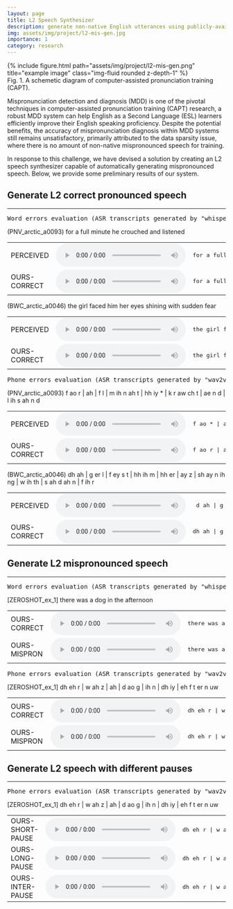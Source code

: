 ```yaml
---
layout: page
title: L2 Speech Synthesizer
description: generate non-native English utterances using publicly-available l2-arctic data.
img: assets/img/project/l2-mis-gen.jpg
importance: 1
category: research
---
```


<div class="row">
    <div class="col-sm mt-3 mt-md-0">
        {% include figure.html path="assets/img/project/l2-mis-gen.png" title="example image" class="img-fluid rounded z-depth-1" %}
    </div>
</div>
<div class="caption">
    Fig. 1. A schemetic diagram of computer-assisted pronunciation training (CAPT).
</div>

Mispronunciation detection and diagnosis (MDD) is one of the pivotal techniques in computer-assisted pronunciation training (CAPT) research, a robust MDD system can help English as a Second Language (ESL) learners efficiently improve their English speaking proficiency. Despite the potential benefits, the accuracy of mispronunciation diagnosis within MDD systems still remains unsatisfactory, primarily attributed to the data sparsity issue, where there is no amount of non-native mispronounced speech for training.

In response to this challenge, we have devised a solution by creating an L2 speech synthesizer capable of automatically generating mispronounced speech. Below, we provide some preliminary results of our system.

<!-- correct speech -->
<h2 class="title">Generate L2 correct pronounced speech</h2>
<hr>
<div>
    <!-- word -->
    <pre>Word errors evaluation (ASR transcripts generated by "whisper-large-v2")</pre>
    <!-- ex1 -->
    <p class="prompt-title">
        (PNV_arctic_a0093) for a full minute he  crouched and listened
    </p>
    <div class="bootstrap-table bootstrap4">
    <div class="fixed-table-container">
    <div class="fixed-table-body">
        <table class="table table-boardered">
            <tbody>
            <tr>
                <td class="first-col">PERCEIVED</td>
                <td class="last-col">
                    <audio controls controlslist="noplaybackrate nodownload">
                        <source src="/assets/audio/PNV_arctic_a0093_per.wav">
                    </audio>
                </td>
                <td><pre>for a full minute he <span>is    crowd</span> and   <span>listen</span></pre></td>
            </tr>
            <tr>
                <td class="first-col">OURS-CORRECT</td>
                <td class="last-col">
                    <audio controls controlslist="noplaybackrate nodownload">
                        <source src="/assets/audio/PNV_arctic_a0093_gen.wav">
                    </audio>
                </td>
                <td><pre>for a full minute he  * crouched and listened</pre></td>
            </tr>
            </tbody>
        </table>
    </div>
    </div>
    </div>
    <!-- ex2 -->
    <p class="prompt-title">
        (BWC_arctic_a0046) the girl faced him her eyes  shining with   sudden fear
    </p>
    <div class="bootstrap-table bootstrap4">
    <div class="fixed-table-container">
    <div class="fixed-table-body">
        <table class="table table-boardered">
            <tbody>
            <tr>
                <td class="first-col">PERCEIVED</td>
                <td class="last-col">
                    <audio controls controlslist="noplaybackrate nodownload">
                        <source src="/assets/audio/BWC_arctic_a0046_per.wav">
                    </audio>
                </td>
                <td><pre>the girl faced him her eyes <span>shinning</span> with <span>shoulder</span> fear</pre></td>
            </tr>
            <tr>
                <td class="first-col">OURS-CORRECT</td>
                <td class="last-col">
                    <audio controls controlslist="noplaybackrate nodownload">
                        <source src="/assets/audio/BWC_arctic_a0046_gen.wav">
                    </audio>
                </td>
                <td><pre>the girl faced him her eyes  shining with   sudden fear</pre></td>
            </tr>
            </tbody>
        </table>
    </div>
    </div>
    </div>
    <!-- phone -->
    <pre>Phone errors evaluation (ASR transcripts generated by "wav2vec2-large")</pre>
    <!-- ex1 -->
    <p class="prompt-title">
        (PNV_arctic_a0093) f ao r | ah | f  l | m ih n ah t | hh iy * | k r aw ch t | ae n d | l ih s ah n d
    </p>
    <div class="bootstrap-table bootstrap4">
    <div class="fixed-table-container">
    <div class="fixed-table-body">
        <table class="table table-boardered">
            <tbody>
            <tr>
                <td class="first-col">PERCEIVED</td>
                <td class="last-col">
                    <audio controls controlslist="noplaybackrate nodownload">
                        <source src="/assets/audio/PNV_arctic_a0093_per.wav">
                    </audio>
                </td>
                <td><pre>f ao <span>*</span> | ah | f <span>uw</span> | m ih n ah t | hh iy <span>s</span> | k r aw  <span>*</span> t | ae n d | l ih s ah <span>* *</span> </pre></td>
            </tr>
            <tr>
                <td class="first-col">OURS-CORRECT</td>
                <td class="last-col">
                    <audio controls controlslist="noplaybackrate nodownload">
                        <source src="/assets/audio/PNV_arctic_a0093_gen.wav">
                    </audio>
                </td>
                <td><pre>f ao r | ah | f  l | m ih n ah t | hh iy * | k r aw ch t | ae n d | l ih s ah n d</pre></td>
            </tr>
            </tbody>
        </table>
    </div>
    </div>
    </div>
    <!-- ex2 -->
    <p class="prompt-title">
        (BWC_arctic_a0046) dh ah | g er l | f ey s t | hh ih m | hh er | ay z | sh ay n ih ng | w ih th |  s ah d ah n | f ih r
    </p>
    <div class="bootstrap-table bootstrap4">
    <div class="fixed-table-container">
    <div class="fixed-table-body">
        <table class="table table-boardered">
            <tbody>
            <tr>
                <td class="first-col">PERCEIVED</td>
                <td class="last-col">
                    <audio controls controlslist="noplaybackrate nodownload">
                        <source src="/assets/audio/BWC_arctic_a0046_per.wav">
                    </audio>
                </td>
                <td><pre> <span>d</span> ah | g er l | f ey s t | hh <span>iy</span> m | hh er | ay <span>s</span> | sh <span>iy</span> n ih  <span>*</span> | w ih th | <span>sh aw</span> d <span>er *</span> | f ih r</pre></td>
            </tr>
            <tr>
                <td class="first-col">OURS-CORRECT</td>
                <td class="last-col">
                    <audio controls controlslist="noplaybackrate nodownload">
                        <source src="/assets/audio/BWC_arctic_a0046_gen.wav">
                    </audio>
                </td>
                <td><pre>dh ah | g er l | f ey s t | hh ih m | hh er | ay <span>s</span> | sh ay n ih ng | w ih th |  s ah d ah n | f ih r</pre></td>
            </tr>
            </tbody>
        </table>
    </div>
    </div>
    </div>
</div>

<!-- mispronounced speech-->
<h2 class="title">Generate L2 mispronounced speech</h2>
<hr>
<div>
    <!-- word -->
    <pre>Word errors evaluation (ASR transcripts generated by "whisper-large-v2")</pre>
    <!-- ex1 -->
    <p class="prompt-title">
        [ZEROSHOT_ex_1] there was a dog in the afternoon
    </p>
    <div class="bootstrap-table bootstrap4">
    <div class="fixed-table-container">
    <div class="fixed-table-body">
        <table class="table table-boardered">
            <tbody>
            <tr>
                <td class="first-col">OURS-CORRECT</td>
                <td class="last-col">
                    <audio controls controlslist="noplaybackrate nodownload">
                        <source src="/assets/audio/ZEROSHOT_ex_1_cor.wav">
                    </audio>
                </td>
                <td><pre>there was a dog in the afternoon</pre></td>
            </tr>
            <tr>
                <td class="first-col">OURS-MISPRON</td>
                <td class="last-col">
                    <audio controls controlslist="noplaybackrate nodownload">
                        <source src="/assets/audio/ZEROSHOT_ex_1_mis.wav">
                    </audio>
                </td>
                <td><pre>there was a <span>talk</span> in <span>the</span> afternoon</pre></td>
            </tr>
            </tbody>
        </table>
    </div>
    </div>
    </div>
    <!-- phone -->
    <pre>Phone errors evaluation (ASR transcripts generated by "wav2vec2-large")</pre>
    <p class="prompt-title">
        [ZEROSHOT_ex_1] dh eh r | w ah z | ah | d ao g | ih n | dh iy | eh f t er n uw
    </p>
    <div class="bootstrap-table bootstrap4">
    <div class="fixed-table-container">
    <div class="fixed-table-body">
        <table class="table table-boardered">
            <tbody>
            <tr>
                <td class="first-col">OURS-CORRECT</td>
                <td class="last-col">
                    <audio controls controlslist="noplaybackrate nodownload">
                        <source src="/assets/audio/ZEROSHOT_ex_1_cor.wav">
                    </audio>
                </td>
                <td><pre>dh eh r | w ah z | ah | d ao g | ih n | dh iy | eh f t er n uw</pre></td>
            </tr>
            <tr>
                <td class="first-col">OURS-MISPRON</td>
                <td class="last-col">
                    <audio controls controlslist="noplaybackrate nodownload">
                        <source src="/assets/audio/ZEROSHOT_ex_1_mis.wav">
                    </audio>
                </td>
                <td><pre>dh eh r | w ah z | ah | <span>t</span> ao <span>k</span> | ih n | dh <span>ah</span> | eh f t er n uw</pre></td>
            </tr>
            </tbody>
        </table>
    </div>
    </div>
    </div>
</div>

<!-- paused speech-->
<h2 class="title">Generate L2 speech with different pauses</h2>
<hr>
<div>
    <!-- phone -->
    <pre>Phone errors evaluation (ASR transcripts generated by "wav2vec2-large")</pre>
    <p class="prompt-title">
        [ZEROSHOT_ex_1] dh eh r | w ah z | ah | d ao g | ih n | dh iy | eh f t er n uw
    </p>
    <div class="bootstrap-table bootstrap4">
    <div class="fixed-table-container">
    <div class="fixed-table-body">
        <table class="table table-boardered">
            <tbody>
            <tr>
                <td class="first-col">OURS-SHORT-PAUSE</td>
                <td class="last-col">
                    <audio controls controlslist="noplaybackrate nodownload">
                        <source src="/assets/audio/ZEROSHOT_ex_1_shortp.wav">
                    </audio>
                </td>
                <td><pre>dh eh r | w ah z | ah | d ao g | <span>sil</span> | ih n | dh iy | eh f t er n uw</pre></td>
            </tr>
            <tr>
                <td class="first-col">OURS-LONG-PAUSE</td>
                <td class="last-col">
                    <audio controls controlslist="noplaybackrate nodownload">
                        <source src="/assets/audio/ZEROSHOT_ex_1_longp.wav">
                    </audio>
                </td>
                <td><pre>dh eh r | w ah z | ah | d ao g | <span>sil sil</span> | ih n | dh iy | eh f t er n uw</pre></td>
            </tr>
            <tr>
                <td class="first-col">OURS-INTER-PAUSE</td>
                <td class="last-col">
                    <audio controls controlslist="noplaybackrate nodownload">
                        <source src="/assets/audio/ZEROSHOT_ex_1_interp.wav">
                    </audio>
                </td>
                <td><pre>dh eh r | w ah z | <span>sil</span> | ah | d ao g | <span>sil</span> | ih n | dh iy | eh f t er n uw</pre></td>
            </tr>
            </tbody>
        </table>
    </div>
    </div>
    </div>
</div>